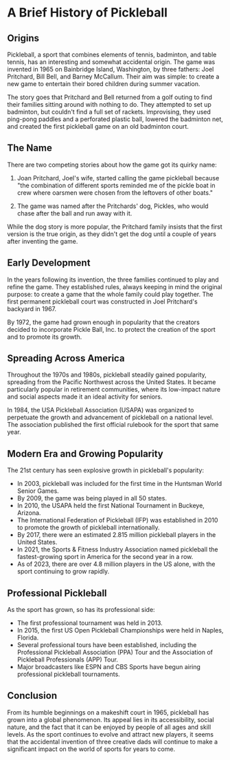 # A Brief History of Pickleball

## Origins

Pickleball, a sport that combines elements of tennis, badminton, and table tennis, has an interesting and somewhat accidental origin. The game was invented in 1965 on Bainbridge Island, Washington, by three fathers: Joel Pritchard, Bill Bell, and Barney McCallum. Their aim was simple: to create a new game to entertain their bored children during summer vacation.

The story goes that Pritchard and Bell returned from a golf outing to find their families sitting around with nothing to do. They attempted to set up badminton, but couldn't find a full set of rackets. Improvising, they used ping-pong paddles and a perforated plastic ball, lowered the badminton net, and created the first pickleball game on an old badminton court.

## The Name

There are two competing stories about how the game got its quirky name:

1. Joan Pritchard, Joel's wife, started calling the game pickleball because "the combination of different sports reminded me of the pickle boat in crew where oarsmen were chosen from the leftovers of other boats."

2. The game was named after the Pritchards' dog, Pickles, who would chase after the ball and run away with it.

While the dog story is more popular, the Pritchard family insists that the first version is the true origin, as they didn't get the dog until a couple of years after inventing the game.

## Early Development

In the years following its invention, the three families continued to play and refine the game. They established rules, always keeping in mind the original purpose: to create a game that the whole family could play together. The first permanent pickleball court was constructed in Joel Pritchard's backyard in 1967.

By 1972, the game had grown enough in popularity that the creators decided to incorporate Pickle Ball, Inc. to protect the creation of the sport and to promote its growth.

## Spreading Across America

Throughout the 1970s and 1980s, pickleball steadily gained popularity, spreading from the Pacific Northwest across the United States. It became particularly popular in retirement communities, where its low-impact nature and social aspects made it an ideal activity for seniors.

In 1984, the USA Pickleball Association (USAPA) was organized to perpetuate the growth and advancement of pickleball on a national level. The association published the first official rulebook for the sport that same year.

## Modern Era and Growing Popularity

The 21st century has seen explosive growth in pickleball's popularity:

- In 2003, pickleball was included for the first time in the Huntsman World Senior Games.
- By 2009, the game was being played in all 50 states.
- In 2010, the USAPA held the first National Tournament in Buckeye, Arizona.
- The International Federation of Pickleball (IFP) was established in 2010 to promote the growth of pickleball internationally.
- By 2017, there were an estimated 2.815 million pickleball players in the United States.
- In 2021, the Sports & Fitness Industry Association named pickleball the fastest-growing sport in America for the second year in a row.
- As of 2023, there are over 4.8 million players in the US alone, with the sport continuing to grow rapidly.

## Professional Pickleball

As the sport has grown, so has its professional side:

- The first professional tournament was held in 2013.
- In 2015, the first US Open Pickleball Championships were held in Naples, Florida.
- Several professional tours have been established, including the Professional Pickleball Association (PPA) Tour and the Association of Pickleball Professionals (APP) Tour.
- Major broadcasters like ESPN and CBS Sports have begun airing professional pickleball tournaments.

## Conclusion

From its humble beginnings on a makeshift court in 1965, pickleball has grown into a global phenomenon. Its appeal lies in its accessibility, social nature, and the fact that it can be enjoyed by people of all ages and skill levels. As the sport continues to evolve and attract new players, it seems that the accidental invention of three creative dads will continue to make a significant impact on the world of sports for years to come.
